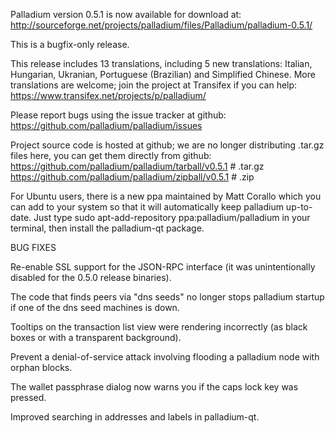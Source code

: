 Palladium version 0.5.1 is now available for download at:
http://sourceforge.net/projects/palladium/files/Palladium/palladium-0.5.1/

This is a bugfix-only release.

This release includes 13 translations, including 5 new translations:
Italian, Hungarian, Ukranian, Portuguese (Brazilian) and Simplified Chinese.
More translations are welcome; join the project at Transifex if you can help:
https://www.transifex.net/projects/p/palladium/

Please report bugs using the issue tracker at github:
https://github.com/palladium/palladium/issues

Project source code is hosted at github; we are no longer
distributing .tar.gz files here, you can get them
directly from github:
https://github.com/palladium/palladium/tarball/v0.5.1  # .tar.gz
https://github.com/palladium/palladium/zipball/v0.5.1  # .zip

For Ubuntu users, there is a new ppa maintained by Matt Corallo which
you can add to your system so that it will automatically keep
palladium up-to-date.  Just type
sudo apt-add-repository ppa:palladium/palladium
in your terminal, then install the palladium-qt package.


BUG FIXES

Re-enable SSL support for the JSON-RPC interface (it was unintentionally
disabled for the 0.5.0 release binaries).

The code that finds peers via "dns seeds" no longer stops palladium startup
if one of the dns seed machines is down.

Tooltips on the transaction list view were rendering incorrectly (as black boxes
or with a transparent background).

Prevent a denial-of-service attack involving flooding a palladium node with
orphan blocks.

The wallet passphrase dialog now warns you if the caps lock key was pressed.

Improved searching in addresses and labels in palladium-qt.
